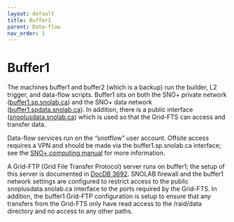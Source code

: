 ```yaml
---
layout: default
title: Buffer1
parent: Data-flow
nav_order: 1
---
```


# Buffer1

The machines buffer1 and buffer2 (which is a backup) run the builder, L2 trigger, and data-flow scripts. Buffer1 sits on both the SNO+ private network ([buffer1.sp.snolab.ca](buffer1.sp.snolab.ca)) and the SNO+ data network ([buffer1.spdata.snolab.ca](buffer1.spdata.snolab.ca)). In addition, there is a public interface ([snoplusdata.snolab.ca](snoplusdata.snolab.ca)) which is used so that the Grid-FTS can access and transfer data.

Data-flow services run on the “snotflow” user account. Offsite access requires a VPN and should be made via the buffer1.sp.snolab.ca interface; see the [SNO+ computing manual](https://snopl.us/detector/documents/snoplus_computing_manual.pdf) for more information.

A Grid-FTP (Grid File Transfer Protocol) server runs on buffer1; the setup of this server is documented in [DocDB 3692](https://www.snolab.ca/snoplus/private/DocDB/cgi/ShowDocument?docid=3692). SNOLAB firewall and the buffer1 network settings are configured to restrict access to the public snoplusdata.snolab.ca interface to the ports required by the Grid-FTS. In addition, the buffer1 Grid-FTP configuration is setup to ensure that any transfers from the Grid-FTS only have read access to the /raid/data directory and no access to any other paths.

